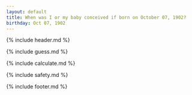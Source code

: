 ```yaml
---
layout: default
title: When was I or my baby conceived if born on October 07, 1902?
birthday: Oct 07, 1902
---
```


{% include header.md %}

{% include guess.md %}

{% include calculate.md %}

{% include safety.md %}

{% include footer.md %}



